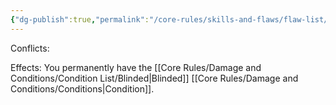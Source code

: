 ```yaml
---
{"dg-publish":true,"permalink":"/core-rules/skills-and-flaws/flaw-list/rank-5/blind/"}
---
```


Conflicts:

Effects:
You permanently have the [[Core Rules/Damage and Conditions/Condition List/Blinded\|Blinded]] [[Core Rules/Damage and Conditions/Conditions\|Condition]].